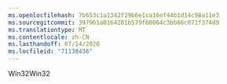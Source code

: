 ```yaml
---
ms.openlocfilehash: 7b653c1a1342f29b6e1ca16ef44b1d14c98a11e3
ms.sourcegitcommit: 397961a0164281b579f68064c3bb66c071f374d9
ms.translationtype: MT
ms.contentlocale: zh-CN
ms.lasthandoff: 07/14/2020
ms.locfileid: "71138436"
---
```

<span data-ttu-id="9fed7-101">Win32</span><span class="sxs-lookup"><span data-stu-id="9fed7-101">Win32</span></span>